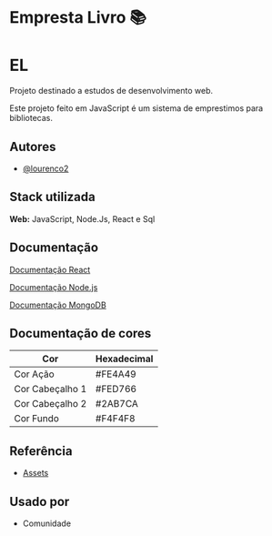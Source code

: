 # Empresta Livro 📚
# EL

Projeto destinado a estudos de desenvolvimento web. 

Este projeto feito em JavaScript é um sistema de emprestimos para bibliotecas.





## Autores

- [@lourenco2](https://github.com/lourenco2)


## Stack utilizada

**Web:** JavaScript, Node.Js, React e Sql




## Documentação

[Documentação React](https://reactjs.org/docs/getting-started.html)

[Documentação Node.js](https://nodejs.org/pt-br/docs/)

[Documentação MongoDB](https://www.mongodb.com/docs/)


## Documentação de cores

| Cor               | Hexadecimal                                                |
| ----------------- | ---------------------------------------------------------------- |
| Cor Ação       | #FE4A49 |
| Cor Cabeçalho 1      | #FED766 |
| Cor Cabeçalho 2     | #2AB7CA |
| Cor Fundo      | #F4F4F8 |



## Referência

 - [Assets](https://fonts.google.com/icons?icon.query=men)


## Usado por


- Comunidade
